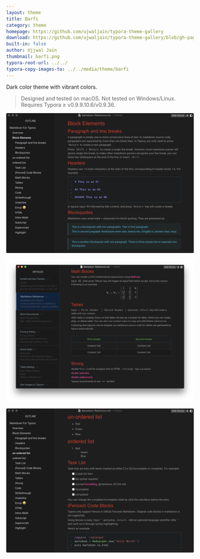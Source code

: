 ```yaml
---
layout: theme
title: Barfi 
category: theme
homepage: https://github.com/ujwaljain/typora-theme-gallery
download: https://github.com/ujwaljain/typora-theme-gallery/blob/gh-pages/media/theme/barfi/barfi.css?raw=true
built-in: false
author: Ujjwal Jain
thumbnail: barfi.png
typora-root-url: ../../
typora-copy-images-to: ../../media/theme/barfi
---
```


Dark color theme with vibrant colors.

> Designed and tested on macOS. Not tested on Windows/Linux. 
> Requires Typora ≥ v0.9.9.10.6/v0.9.36.

![screen1](/media/theme/barfi/screen1.png)

![screen2](/media/theme/barfi/screen2.png)

![screen3](/media/theme/barfi/screen3.png)
